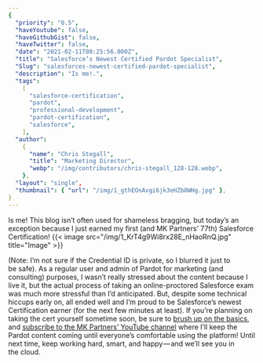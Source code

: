 ```yaml
---
{
  "priority": "0.5",
  "haveYoutube": false,
  "haveGithubGist": false,
  "haveTwitter": false,
  "date": "2021-02-11T00:25:56.000Z",
  "title": "Salesforce’s Newest Certified Pardot Specialist",
  "Slug": "salesforces-newest-certified-pardot-specialist",
  "description": "Is me!.",
  "tags":
    [
      "salesforce-certification",
      "pardot",
      "professional-development",
      "pardot-certification",
      "salesforce",
    ],
  "author":
    {
      "name": "Chris Stegall",
      "title": "Marketing Director",
      "webp": "/img/contributors/chris-stegall_128-128.webp",
    },
  "layout": "single",
  "thumbnail": { "url": "/img/1_gthEOnAvgi6jk3eHZb8WHg.jpg" },
}
---
```


Is me!
This blog isn’t often used for shameless bragging, but today’s an exception because I just earned my first (and MK Partners’ 77th) Salesforce Certification!
{{< image src="/img/1_KrT4g9Wi8rx28E_nHaoRnQ.jpg" title="Image" >}}

(Note: I’m not sure if the Credential ID is private, so I blurred it just to be safe).
As a regular user and admin of Pardot for marketing (and consulting) purposes, I wasn’t really stressed about the content because I live it, but the actual process of taking an online-proctored Salesforce exam was much more stressful than I’d anticipated.
But, despite some technical hiccups early on, all ended well and I’m proud to be Salesforce’s newest Certification earner (for the next few minutes at least).
If you’re planning on taking the cert yourself sometime soon, be sure to [brush up on the basics](https://youtu.be/ZqlY3RKtPDs), and [subscribe to the MK Partners’ YouTube channel](https://www.youtube.com/channel/UCXmSwyf8nsmpnSeOXD1JpPg) where I’ll keep the Pardot content coming until everyone’s comfortable using the platform!
Until next time, keep working hard, smart, and happy — and we’ll see you in the cloud.

